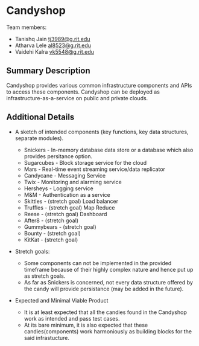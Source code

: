 # Candyshop

Team members:

- Tanishq Jain <tj3989@g.rit.edu>
- Atharva Lele <al8523@g.rit.edu>
- Vaidehi Kalra <vk5548@g.rit.edu>

## Summary Description

Candyshop provides various common infrastructure components and APIs to access
these components. Candyshop can be deployed as infrastructure-as-a-service on
public and private clouds.

## Additional Details
  
- A sketch of intended components (key functions, key data structures, separate
  modules).
  - Snickers - In-memory database data store or a database which also
              provides persitance option.
  - Sugarcubes - Block storage service for the cloud
  - Mars - Real-time event streaming service/data replicator
  - Candycane - Messaging Service
  - Twix - Monitoring and alarming service
  - Hersheys - Logging service
  - M&M - Authentication as a service
  - Skittles - (stretch goal) Load balancer
  - Truffles - (stretch goal) Map Reduce
  - Reese - (stretch goal) Dashboard
  - After8 - (stretch goal)
  - Gummybears - (stretch goal)
  - Bounty - (stretch goal)
  - KitKat - (stretch goal)

- Stretch goals:
  - Some components can not be implemented in the provided timeframe because of
    their highly complex nature and hence put up as stretch goals.
  - As far as Snickers is concerned, not every data structure offered by the
    candy will provide persistance (may be added in the future).
  
- Expected and Minimal Viable Product
  - It is at least expected that all the candies found in the Candyshop work as
    intended and pass test cases.
  - At its bare minimum, it is also expected that these candies(components) work
    harmoniously as building blocks for the said infrastucture.
